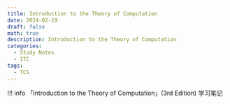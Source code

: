 ```yaml
---
title: Introduction to the Theory of Computation
date: 2024-02-19
draft: false
math: true
description: Introduction to the Theory of Computation
categories:
  - Study Notes
  - ITC
tags:
  - TCS
---
```


!!! info
	「Introduction to the Theory of Computation」(3rd Edition) 学习笔记

